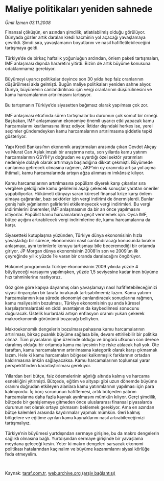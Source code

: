 # Maliye politikaları yeniden sahnede

*Ümit İzmen 03.11.2008*

<div class="taraf_structure_2col_1zq">
<div class="margen_n">



 <p>Finansal çöküşün, en azından şimdilik, atlatılabilmiş olduğu görülüyor. Dünyada gözler artık daralan kredi hacminin yol açacağı yavaşlamaya çevrildi. Şimdi sıra, yavaşlamanın boyutlarını ve nasıl hafifletilebileceğini tartışmaya geldi. <br/><br/>Türkiye’de de birkaç haftalık yoğunluğun ardından, önlem paketi tartışmaları, IMF anlaşması dışında hararetini yitirdi. Bizim de artık büyüme konusuna odaklanmamız gerekiyor. <br/><br/>Büyümeyi uyarıcı politikalar deyince son 30 yılda hep faiz oranlarının düşürülmesi akla gelmişti. Bugün maliye politikaları yeniden sahne alıyor. Dünya, büyümenin canlandırılması için vergi oranlarının düşürülmesini ve kamu harcamalarının artırılmasını tartışıyor. <br/><br/>Bu tartışmanın Türkiye’de siyasetten bağımsız olarak yapılması çok zor. <br/><br/>IMF anlaşması etrafında süren tartışmalar bu durumun çok somut bir örneği. Başbakan, IMF anlaşmasının ekonomiye önemli uyarıcı etki yapacak kamu harcamalarını kısıtlamasına itiraz ediyor. İktidar dışındaki herkes ise, yerel seçimler gündemdeyken kamu harcamalarının artırılmasına şiddetle tepki gösteriyor. <br/><br/>Yapı Kredi Bankası’nın ekonomik araştırmaları arasında çıkan Cevdet Akçay ve Murat Can Aşlak imzalı bir araştırma notu, son yıllarda kamu yatırım harcamalarının GSYİH’yı doğrudan ve uyardığı özel sektör yatırımları nedeniyle dolaylı olarak artırmaya başladığına dikkat çekmişti. Büyümede canlanma getirecek olmasına rağmen, AKP’nin oy oranında artışa yol açma ihtimali, kamu harcamalarında artışın ağza alınmasını imkânsız kılıyor. <br/><br/>Kamu harcamalarının artırılmasına popülizm diyerek karşı çıkanlar sıra vergilere geldiğinde kamu gelirlerini aşağı çekecek sonuçlar yaratan öneriler yapabiliyorlar. Hükümeti dünyayı saran küresel finansal krize karşı önlem almaya çağıranlar, bazı sektörler için vergi indirimi de önermişlerdi. Bunlar geniş halk yığınlarının gelirlerini etkilemeyecek vergi indirimleri. Bu vergi indirimlerini önerenler, IMF anlaşmasının da bir an önce yapılmasını istiyorlar. Popülist kamu harcamalarına geçit vermemek için. Oysa IMF, bütçe açığını artırabilecek vergi indirimlerine de, kamu harcamalarına da karşı. <br/><br/>Siyasetteki kutuplaşma yüzünden, Türkiye dünya ekonomisinin hızla yavaşladığı bir sürece, ekonomisini nasıl canlandıracağı konusunda bırakın anlaşmayı, aynı terimlerle konuyu tartışmayı bile beceremediği bir ortamda giriyor. JP Morgan dünya ekonomisinin 2008’in son ve 2009’un ilk çeyreğinde yıllık yüzde 1’e varan bir oranda daralacağını öngörüyor. <br/><br/>Hükümet programında Türkiye ekonomisinin 2009 yılında yüzde 4 büyüyeceği varsayımı yapılmışken, yüzde 1,5 seviyesine kadar inen büyüme hızı tahminlerine rastlıyoruz. <br/><br/>Göz göre göre kapıya dayanmış olan yavaşlamayı nasıl hafifletebileceğimizi siyasi önyargıları bir tarafa bırakarak tartışabilmemiz lazım. Kamu yatırım harcamalarının kısa sürede ekonomiyi canlandıracak sonuçlarına rağmen, kamu maliyesinin bozulması, Türkiye ekonomisinin şu anda küresel karşılaştırmalardaki en ciddi avantajının da kaybedilmesi sonucunu doğuracak. Üstelik kurlardaki artışın enflasyon oranını yukarı çekerek makroekonomik görünümü bozacağı belliyken. <br/><br/>Makroekonomik dengelerin bozulması pahasına kamu harcamalarının artırılması, birkaç puanlık büyüme sağlasa bile, devam ettirilebilir bir politika olmaz. Tüm piyasaların iğne üzerinde olduğu ve öngörü ufkunun son derece daralmış olduğu bir ortamda kamu maliyesinin hiç riske atılacak hali yok. Öte taraftan, kamu harcamalarının artırılmasına kategorik olarak karşı çıkmamak lazım. Hele ki kamu harcamaları bölgesel kalkınmışlık farklarının ortadan kaldırmasına imkân sağlayacaksa. Kamu harcamalarının toplumsal yarar perspektifinden kararlaştırılması gerekiyor. <br/><br/>Yıllardan beri bütçe, faiz ödemelerinin ağırlığı altında kalmış ve harcama esnekliğini yitirmişti. Bütçede, eğitim ve altyapı gibi uzun dönemde büyüme oranını doğrudan etkileyen alanlara kamu yatırımlarının yapılması için para kalmıyordu. İç borç sorununun hafiflemesi, artık bütçeden yatırım harcamalarına daha fazla kaynak ayrılmasını mümkün kılıyor. Gerçi şimdilik, bütçede bir genişlemeye gitmeden önce uluslararası finansal piyasalarda durumun net olarak ortaya çıkmasını beklemek gerekiyor. Ama en azından bütçe kalemleri arasında kaydırmalar yapmak mümkün. Geri kalmış bölgelere ve eğitime ayrılan kamu kaynaklarını nasıl artırabileceğimizi tartışmalıyız. <br/><br/>Türkiye’nin büyümesi yurtdışından sermaye girişine, bu da makro dengelerin sağlıklı olmasına bağlı. Yurtdışından sermaye girişinde bir yavaşlama meydana geleceği kesin. Yeter ki makro dengeleri sarsacak ekonomi politikası hatalarından kaçınalım ve büyüme kazanımlarını siyasi körlüğe feda etmeyelim.</p>

<br/>


<div id="taraf_not">
</div>

</div>


</div>

Kaynak: [taraf.com.tr](http://taraf.com.tr:80/makale/2507.htm), [web.archive.org (arşiv bağlantısı)](http://web.archive.org/web/20090201090948/http://taraf.com.tr:80/makale/2507.htm)
